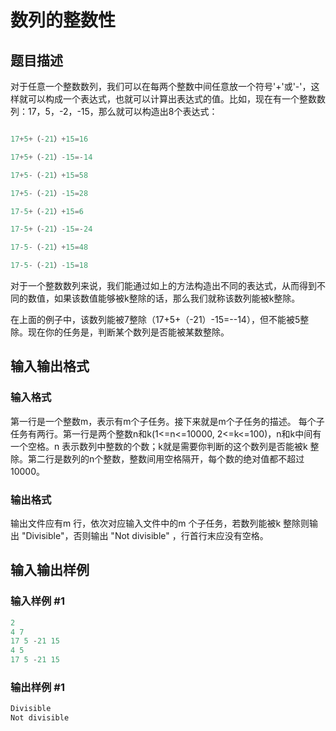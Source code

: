 # 数列的整数性

## 题目描述

对于任意一个整数数列，我们可以在每两个整数中间任意放一个符号'+'或'-'，这样就可以构成一个表达式，也就可以计算出表达式的值。比如，现在有一个整数数列：17，5，-2，-15，那么就可以构造出8个表达式：

```cpp

17+5+（-21）+15=16

17+5+（-21）-15=-14

17+5-（-21）+15=58

17+5-（-21）-15=28

17-5+（-21）+15=6

17-5+（-21）-15=-24

17-5-（-21）+15=48

17-5-（-21）-15=18

```

对于一个整数数列来说，我们能通过如上的方法构造出不同的表达式，从而得到不同的数值，如果该数值能够被k整除的话，那么我们就称该数列能被k整除。

在上面的例子中，该数列能被7整除（17+5+（-21）-15=--14），但不能被5整除。现在你的任务是，判断某个数列是否能被某数整除。

## 输入输出格式

### 输入格式

第一行是一个整数m，表示有m个子任务。接下来就是m个子任务的描述。 每个子任务有两行。第一行是两个整数n和k(1<=n<=10000, 2<=k<=100)，n和k中间有一个空格。n 表示数列中整数的个数；k就是需要你判断的这个数列是否能被k 整除。第二行是数列的n个整数，整数间用空格隔开，每个数的绝对值都不超过10000。

### 输出格式

输出文件应有m 行，依次对应输入文件中的m 个子任务，若数列能被k 整除则输出 "Divisible"，否则输出 "Not divisible" ，行首行末应没有空格。

## 输入输出样例

### 输入样例 #1

```cpp
2
4 7
17 5 -21 15
4 5
17 5 -21 15

```
### 输出样例 #1

```cpp
Divisible
Not divisible


```
